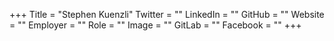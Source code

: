 +++
Title = "Stephen Kuenzli"
Twitter = ""
LinkedIn = ""
GitHub = ""
Website = ""
Employer = ""
Role = ""
Image = ""
GitLab = ""
Facebook = ""
+++
